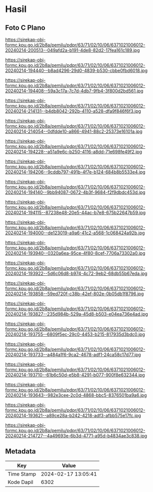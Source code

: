 # Hasil

## Foto C Plano

https://sirekap-obj-formc.kpu.go.id/2b8a/pemilu/pdpr/63/71/02/10/06/6371021006012-20240214-200513--049afd2a-b191-4de8-82d2-17fea161c189.jpg

https://sirekap-obj-formc.kpu.go.id/2b8a/pemilu/pdpr/63/71/02/10/06/6371021006012-20240214-194440--b8ad4296-29d0-4839-b530-cbbe0fbd6018.jpg

https://sirekap-obj-formc.kpu.go.id/2b8a/pemilu/pdpr/63/71/02/10/06/6371021006012-20240214-194408--59a3c17a-7c7d-4db7-9fb4-3f800d2bd561.jpg

https://sirekap-obj-formc.kpu.go.id/2b8a/pemilu/pdpr/63/71/02/10/06/6371021006012-20240214-214131--b4db8042-292b-4110-a528-dfa9f846f6f3.jpg

https://sirekap-obj-formc.kpu.go.id/2b8a/pemilu/pdpr/63/71/02/10/06/6371021006012-20240214-214054--0dfdde10-a866-4941-88c2-25373e16101a.jpg

https://sirekap-obj-formc.kpu.go.id/2b8a/pemilu/pdpr/63/71/02/10/06/6371021006012-20240214-194228--a51a9e6c-b250-4116-a8dd-71e698fe49f2.jpg

https://sirekap-obj-formc.kpu.go.id/2b8a/pemilu/pdpr/63/71/02/10/06/6371021006012-20240214-194206--9cddb797-491b-4f7e-b124-684b8b5533e4.jpg

https://sirekap-obj-formc.kpu.go.id/2b8a/pemilu/pdpr/63/71/02/10/06/6371021006012-20240214-194140--9bb94087-0672-4b3f-9684-f2f9dbdc453d.jpg

https://sirekap-obj-formc.kpu.go.id/2b8a/pemilu/pdpr/63/71/02/10/06/6371021006012-20240214-194115--87238e48-20e5-44ac-b7e8-675b22647b59.jpg

https://sirekap-obj-formc.kpu.go.id/2b8a/pemilu/pdpr/63/71/02/10/06/6371021006012-20240214-194000--de123019-a9a6-41c2-a568-1c068424a92b.jpg

https://sirekap-obj-formc.kpu.go.id/2b8a/pemilu/pdpr/63/71/02/10/06/6371021006012-20240214-193940--0320a6ea-95ce-4f80-8cef-7706a73302a0.jpg

https://sirekap-obj-formc.kpu.go.id/2b8a/pemilu/pdpr/63/71/02/10/06/6371021006012-20240214-193922--5d6c06d8-b974-4c72-9eb2-68db55b67eda.jpg

https://sirekap-obj-formc.kpu.go.id/2b8a/pemilu/pdpr/63/71/02/10/06/6371021006012-20240214-193858--59ed720f-c38b-42ef-802e-0b05db1f8796.jpg

https://sirekap-obj-formc.kpu.go.id/2b8a/pemilu/pdpr/63/71/02/10/06/6371021006012-20240214-193827--235d984b-529a-45d8-b503-e04ea736e4ad.jpg

https://sirekap-obj-formc.kpu.go.id/2b8a/pemilu/pdpr/63/71/02/10/06/6371021006012-20240214-193755--6809f5ec-29c0-4453-b215-817935d3bdc0.jpg

https://sirekap-obj-formc.kpu.go.id/2b8a/pemilu/pdpr/63/71/02/10/06/6371021006012-20240214-193733--a484a1f6-9ca2-4678-adf1-24ca58c17d77.jpg

https://sirekap-obj-formc.kpu.go.id/2b8a/pemilu/pdpr/63/71/02/10/06/6371021006012-20240214-193710--61b6c50d-e5b8-4291-b077-900f8e632344.jpg

https://sirekap-obj-formc.kpu.go.id/2b8a/pemilu/pdpr/63/71/02/10/06/6371021006012-20240214-193643--982e3cee-2c0d-4868-bbc5-8376501ba9a6.jpg

https://sirekap-obj-formc.kpu.go.id/2b8a/pemilu/pdpr/63/71/02/10/06/6371021006012-20240214-193621--a89ce28a-b242-4218-adf3-afbb575e17fc.jpg

https://sirekap-obj-formc.kpu.go.id/2b8a/pemilu/pdpr/63/71/02/10/06/6371021006012-20240214-214727--4a49693e-6b3d-4771-a95d-b4834ae3c838.jpg


## Metadata

| Key        | Value               |
| ---------- | ------------------- |
| Time Stamp | 2024-02-17 13:05:41 |
| Kode Dapil | 6302                |



